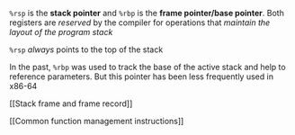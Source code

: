  `%rsp` is the **stack pointer** and `%rbp` is the **frame pointer/base pointer**. Both registers are *reserved* by the compiler for operations that *maintain the layout of the program stack* 

`%rsp` *always* points to the top of the stack

In the past, `%rbp` was used to track the base of the active stack and help to reference parameters. But this pointer has been less frequently used in x86-64

[[Stack frame and frame record]]

[[Common function management instructions]]

